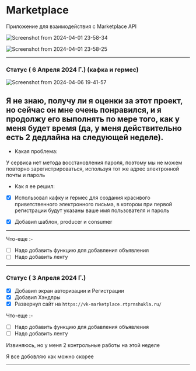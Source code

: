 # Marketplace


Приложение для взаимодействия с Marketplace API

![Screenshot from 2024-04-01 23-58-34](https://github.com/shuklarituparn/Marketplace-Application/assets/66947051/5f09a648-8886-4cfc-8a22-b7243f4fc4d2)

![Screenshot from 2024-04-01 23-58-25](https://github.com/shuklarituparn/Marketplace-Application/assets/66947051/2aae072f-3a03-43cb-9ad1-34df504e0b5f)


---

### Статус ( 6 Апреля 2024 Г.) (кафка и гермес)

![Screenshot from 2024-04-06 19-41-57](https://github.com/shuklarituparn/Kafka-Tutorial/assets/66947051/a1003601-7471-456f-92c5-1de499f07c09)


Я не знаю, получу ли я оценки за этот проект, но сейчас он мне очень понравился,
и я продолжу его выполнять по мере того, как у меня будет время 
(да, у меня действительно есть 2 дедлайна на следующей неделе).
---
- Какая проблема: 

У сервиса нет метода восстановления пароля, поэтому мы не можем повторно зарегистрироваться, используя тот же адрес электронной почты и пароль

- Как я ее решил:

 
- [x] Использовал кафку и гермес для создания красивого приветственного электронного письма, в котором при первой регистрации будут указаны ваше имя пользователя и пароль
 

- [x] Добавил шаблон, producer и consumer

---

Что-еще :-
- [ ] Надо добавить функцию для добавления объявления
- [ ] Надо добавить ленту

--- 

### Статус ( 3 Апреля 2024 Г.)

- [x] Добавил экран авторизации и Регистрации
- [x] Добавил Хэндлры
- [x] Развернул сайт на `https://vk-marketplace.rtprnshukla.ru/`

Что-еще :-
- [ ] Надо добавить функцию для добавления объявления
- [ ] Надо добавить ленту

Извиняюсь, но у меня 2 контрольные работы на этой неделе

Я все добовляю как можно скорее



---
